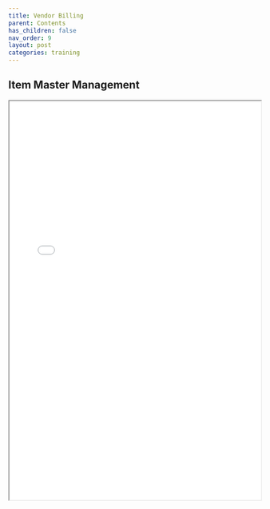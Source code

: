 ```yaml
---
title: Vendor Billing
parent: Contents
has_children: false
nav_order: 9
layout: post
categories: training
---
```



## Item Master Management


<iframe width="100%" height="800" src="./assets/ph2/PETAL - Vendor Billing V 1.0.pdf">
